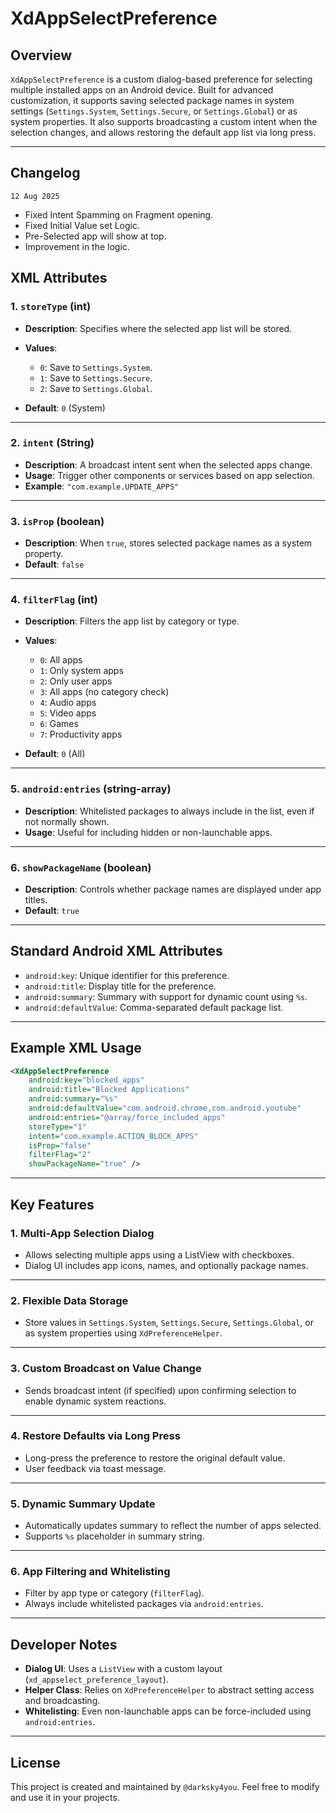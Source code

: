 # XdAppSelectPreference

## Overview

`XdAppSelectPreference` is a custom dialog-based preference for selecting multiple installed apps on an Android device. Built for advanced customization, it supports saving selected package names in system settings (`Settings.System`, `Settings.Secure`, or `Settings.Global`) or as system properties. It also supports broadcasting a custom intent when the selection changes, and allows restoring the default app list via long press.

---

## Changelog
`12 Aug 2025`
* Fixed Intent Spamming on Fragment opening.
* Fixed Initial Value set Logic.
* Pre-Selected app will show at top.
* Improvement in the logic.
## XML Attributes

### 1. `storeType` (int)

* **Description**: Specifies where the selected app list will be stored.
* **Values**:

  * `0`: Save to `Settings.System`.
  * `1`: Save to `Settings.Secure`.
  * `2`: Save to `Settings.Global`.
* **Default**: `0` (System)

---

### 2. `intent` (String)

* **Description**: A broadcast intent sent when the selected apps change.
* **Usage**: Trigger other components or services based on app selection.
* **Example**: `"com.example.UPDATE_APPS"`

---

### 3. `isProp` (boolean)

* **Description**: When `true`, stores selected package names as a system property.
* **Default**: `false`

---

### 4. `filterFlag` (int)

* **Description**: Filters the app list by category or type.
* **Values**:

  * `0`: All apps
  * `1`: Only system apps
  * `2`: Only user apps
  * `3`: All apps (no category check)
  * `4`: Audio apps
  * `5`: Video apps
  * `6`: Games
  * `7`: Productivity apps
* **Default**: `0` (All)

---

### 5. `android:entries` (string-array)

* **Description**: Whitelisted packages to always include in the list, even if not normally shown.
* **Usage**: Useful for including hidden or non-launchable apps.

---

### 6. `showPackageName` (boolean)

* **Description**: Controls whether package names are displayed under app titles.
* **Default**: `true`

---

## Standard Android XML Attributes

* `android:key`: Unique identifier for this preference.
* `android:title`: Display title for the preference.
* `android:summary`: Summary with support for dynamic count using `%s`.
* `android:defaultValue`: Comma-separated default package list.

---

## Example XML Usage

```xml
<XdAppSelectPreference
    android:key="blocked_apps"
    android:title="Blocked Applications"
    android:summary="%s"
    android:defaultValue="com.android.chrome,com.android.youtube"
    android:entries="@array/force_included_apps"
    storeType="1"
    intent="com.example.ACTION_BLOCK_APPS"
    isProp="false"
    filterFlag="2"
    showPackageName="true" />
```

---

## Key Features

### 1. **Multi-App Selection Dialog**

* Allows selecting multiple apps using a ListView with checkboxes.
* Dialog UI includes app icons, names, and optionally package names.

---

### 2. **Flexible Data Storage**

* Store values in `Settings.System`, `Settings.Secure`, `Settings.Global`, or as system properties using `XdPreferenceHelper`.

---

### 3. **Custom Broadcast on Value Change**

* Sends broadcast intent (if specified) upon confirming selection to enable dynamic system reactions.

---

### 4. **Restore Defaults via Long Press**

* Long-press the preference to restore the original default value.
* User feedback via toast message.

---

### 5. **Dynamic Summary Update**

* Automatically updates summary to reflect the number of apps selected.
* Supports `%s` placeholder in summary string.

---

### 6. **App Filtering and Whitelisting**

* Filter by app type or category (`filterFlag`).
* Always include whitelisted packages via `android:entries`.

---

## Developer Notes

* **Dialog UI**: Uses a `ListView` with a custom layout (`xd_appselect_preference_layout`).
* **Helper Class**: Relies on `XdPreferenceHelper` to abstract setting access and broadcasting.
* **Whitelisting**: Even non-launchable apps can be force-included using `android:entries`.

---


## License
This project is created and maintained by `@darksky4you`. Feel free to modify and use it in your projects.

